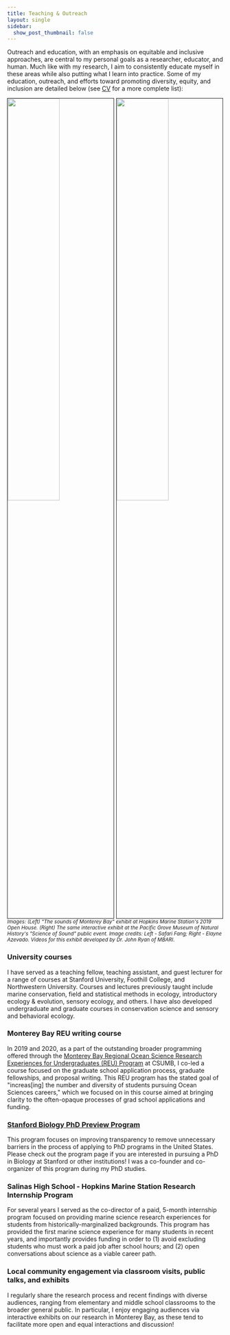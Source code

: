 ```yaml
---
title: Teaching & Outreach
layout: single
sidebar: 
  show_post_thumbnail: false
---
```


Outreach and education, with an emphasis on equitable and inclusive approaches, are central to my personal goals as a researcher, educator, and human. Much like with my research, I aim to consistently educate myself in these areas while also putting what I learn into practice. Some of my education, outreach, and efforts toward promoting diversity, equity, and inclusion are detailed below (see [CV](../CV.pdf) for a more complete list): 

<img src="../img/outreach2.jpg" style="width:49%; border:1px solid; margin-right: 1px" align="left">

<img src="../img/museum.jpeg" style="width:49%; border:1px solid; margin-right: 1px" align="right">

<sup>*Images: (Left) "The sounds of Monterey Bay" exhibit at Hopkins Marine Station's 2019 Open House. (Right) The same interactive exhibit at the Pacific Grove Museum of Natural History's "Science of Sound" public event. Image credits: Left - Safari Fang; Right - Elayne Azevado. Videos for this exhibit developed by Dr. John Ryan of MBARI.*</sup>
    
### University courses
I have served as a teaching fellow, teaching assistant, and guest lecturer for a range of courses at Stanford University, Foothill College, and Northwestern University. Courses and lectures previously taught include marine conservation, field and statistical methods in ecology, introductory ecology & evolution, sensory ecology, and others. I have also developed undergraduate and graduate courses in conservation science and sensory and behavioral ecology. 

### Monterey Bay REU writing course
In 2019 and 2020, as a part of the outstanding broader programming offered through the [Monterey Bay Regional Ocean Science Research Experiences for Undergraduates (REU) Program](https://csumb.edu/reu) at CSUMB, I co-led a course focused on the graduate school application process, graduate fellowships, and proposal writing. This REU program has the stated goal of "increas[ing] the number and diversity of students pursuing Ocean Sciences careers," which we focused on in this course aimed at bringing clarity to the often-opaque processes of grad school applications and funding. 
 
 ### [Stanford Biology PhD Preview Program](https://biology.stanford.edu/academics/phd-program/stanford-biology-phd-preview-program)
This program focuses on improving transparency to remove unnecessary barriers in the process of applying to PhD programs in the United States. Please check out the program page if you are interested in pursuing a PhD in Biology at Stanford or other institutions! I was a co-founder and co-organizer of this program during my PhD studies.

### Salinas High School - Hopkins Marine Station Research Internship Program
For several years I served as the co-director of a paid, 5-month internship program focused on providing marine science research experiences for students from historically-marginalized backgrounds. This program has provided the first marine science experience for many students in recent years, and importantly provides funding in order to (1) avoid excluding students who must work a paid job after school hours; and (2) open conversations about science as a viable career path.

### Local community engagement via classroom visits, public talks, and exhibits
I regularly share the research process and recent findings with diverse audiences, ranging from elementary and middle school classrooms to the broader general public. In particular, I enjoy engaging audiences via interactive exhibits on our research in Monterey Bay, as these tend to facilitate more open and equal interactions and discussion!
